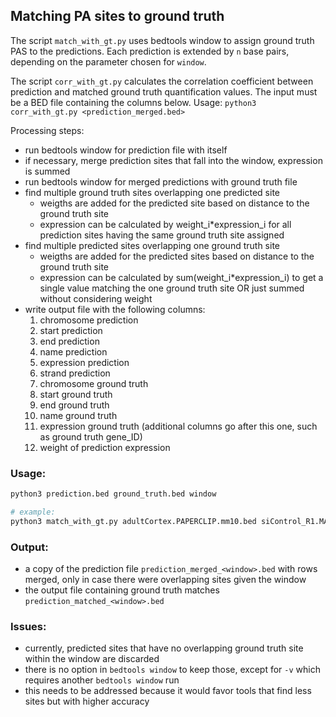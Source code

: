 ## Matching PA sites to ground truth

The script `match_with_gt.py` uses bedtools window to assign ground truth PAS to the predictions. Each prediction is extended by `n` base pairs, depending on the parameter chosen for `window`.

The script `corr_with_gt.py` calculates the correlation coefficient between prediction and matched ground truth quantification values. The input must be a BED file containing the columns below. Usage: `python3 corr_with_gt.py <prediction_merged.bed>`

Processing steps:
- run bedtools window for prediction file with itself
- if necessary, merge prediction sites that fall into the window, expression is summed
- run bedtools window for merged predictions with ground truth file
- find multiple ground truth sites overlapping one predicted site
	- weigths are added for the predicted site based on distance to the ground truth site
	- expression can be calculated by weight_i*expression_i for all prediction sites having the same ground truth site assigned
- find multiple predicted sites overlapping one ground truth site
	- weigths are added for the predicted sites based on distance to the ground truth site
	- expression can be calculated by sum(weight_i*expression_i) to get a single value matching the one ground truth site OR just summed without considering weight
- write output file with the following columns:
	1. chromosome prediction
	2. start prediction
	3. end prediction
	4. name prediction
	5. expression prediction
	6. strand prediction
	7. chromosome ground truth
	8. start ground truth
	9. end ground truth
	10. name ground truth
	11. expression ground truth (additional columns go after this one, such as ground truth gene_ID)
	12. weight of prediction expression

### Usage:

```bash
python3 prediction.bed ground_truth.bed window

# example:
python3 match_with_gt.py adultCortex.PAPERCLIP.mm10.bed siControl_R1.MACEseq.mm10.bed 15
```

### Output:
- a copy of the prediction file `prediction_merged_<window>.bed` with rows merged, only in case there were overlapping sites given the window
- the output file containing ground truth matches `prediction_matched_<window>.bed`


### Issues:
- currently, predicted sites that have no overlapping ground truth site within the window are discarded
- there is no option in `bedtools window` to keep those, except for `-v` which requires another  `bedtools window` run
- this needs to be addressed because it would favor tools that find less sites but with higher accuracy
